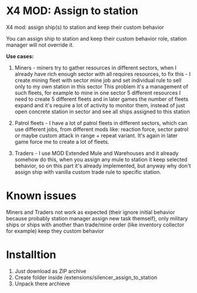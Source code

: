 # X4 MOD: Assign to station
X4 mod: assign ship(s) to station and keep their custom behavior

You can assign ship to station and keep their custom behavior role, station manager will not override it. 

**Use cases:**
1. Miners - miners try to gather resources in different sectors, when I already have rich enough sector with all requires resources, to fix this - I create mining fleet with sector mine job and set individual rule to sell only to my own station in this sector
This problem it's a management of such fleets, for example to mine in one sector 5 different resources I need to create 5 different fleets and in later games the number of fleets expand and it's require a lot of activity to monitor them, instead of just open concrete station in sector and see all ships assigned to this station

1. Patrol fleets - I have a lot of patrol fleets in different sectors, which can use different jobs, from different mods like: reaction force, sector patrol or maybe custom attack in range + repeat variant. It's again in later game force me to create a lot of fleets.

1. Traders - I use MOD Extended Mule and Warehouses and it already somehow do this, when you assign any mule to station it keep selected behavior, so on this part it's already implemented, but anyway why don't assign ship with vanilla custom trade rule to specific station.

# Known issues
Miners and Traders not work as expected (their ignore initial behavior because probably station manager assign new task themself), only military ships or ships with another than trade/mine order (like inventory collector for example) keep they custom behavior

# Installtion
1) Just download as ZIP archive
2) Create folder inside <Path to X4>/extensions/silencer_assign_to_station
3) Unpack there archieve


